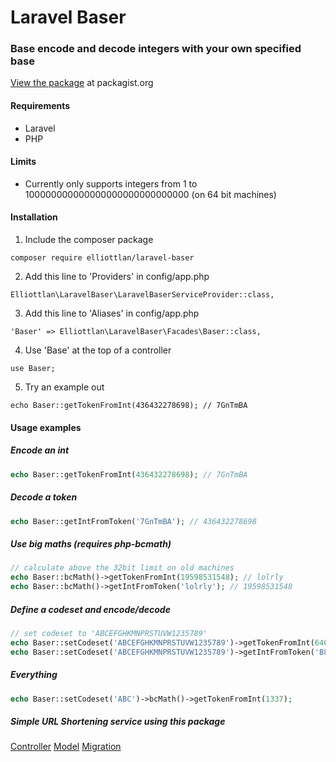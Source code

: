 # Laravel Baser

### Base encode and decode integers with your own specified base

[View the package](https://packagist.org/packages/elliottlan/laravel-baser) at packagist.org

#### Requirements

 - Laravel
 - PHP

#### Limits

 - Currently only supports integers from 1 to 100000000000000000000000000000 (on 64 bit machines)

#### Installation
1. Include the composer package
```
composer require elliottlan/laravel-baser
```
2. Add this line to 'Providers' in config/app.php
```
Elliottlan\LaravelBaser\LaravelBaserServiceProvider::class,
```
3. Add this line to 'Aliases' in config/app.php
```
'Baser' => Elliottlan\LaravelBaser\Facades\Baser::class,
```
4. Use 'Base' at the top of a controller
```
use Baser;
```
5. Try an example out
```
echo Baser::getTokenFromInt(436432278698); // 7GnTmBA
```

#### Usage examples

##### Encode an int
```php
echo Baser::getTokenFromInt(436432278698); // 7GnTmBA
```

##### Decode a token
```php
echo Baser::getIntFromToken('7GnTmBA'); // 436432278698
```

##### Use big maths (requires php-bcmath)
```php
// calculate above the 32bit limit on old machines
echo Baser::bcMath()->getTokenFromInt(19598531548); // lolrly
echo Baser::bcMath()->getIntFromToken('lolrly'); // 19598531548
```

##### Define a codeset and encode/decode
```php
// set codeset to 'ABCEFGHKMNPRSTUVW1235789'
echo Baser::setCodeset('ABCEFGHKMNPRSTUVW1235789')->getTokenFromInt(646464); // B82MA
echo Baser::setCodeset('ABCEFGHKMNPRSTUVW1235789')->getIntFromToken('B82MA'); // 646464
```

##### Everything
```php
echo Baser::setCodeset('ABC')->bcMath()->getTokenFromInt(1337);
```

##### Simple URL Shortening service using this package
[Controller](https://github.com/ElliottLandsborough/Laravel-5-URL-Shorterner/blob/master/app/Http/Controllers/UrlController.php)
[Model](https://github.com/ElliottLandsborough/Laravel-5-URL-Shorterner/blob/master/app/Url.php)
[Migration](https://github.com/ElliottLandsborough/Laravel-5-URL-Shorterner/blob/master/database/migrations/2015_02_13_221304_create_url_table.php)
